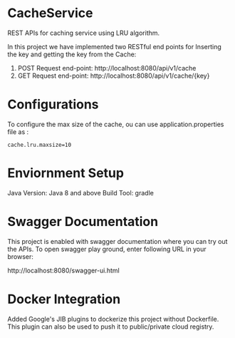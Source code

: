 # CacheService
REST APIs for caching service using LRU algorithm.

In this project we have implemented two RESTful end points for Inserting the key and getting the key from the Cache:

1. POST Request end-point:  http://localhost:8080/api/v1/cache
2. GET  Request end-point:  http://localhost:8080/api/v1/cache/{key} 

# Configurations

To configure the max size of the cache, ou can use application.properties file as :

    cache.lru.maxsize=10
    
# Enviornment Setup

Java Version: Java 8 and above
Build Tool: gradle

# Swagger Documentation

This project is enabled with swagger documentation where you can try out the APIs.
To open swagger play ground, enter following URL in your browser:
  
  http://localhost:8080/swagger-ui.html

# Docker Integration

Added Google's JIB plugins to dockerize this project without Dockerfile.
This plugin can also be used to push it to public/private cloud registry. 




